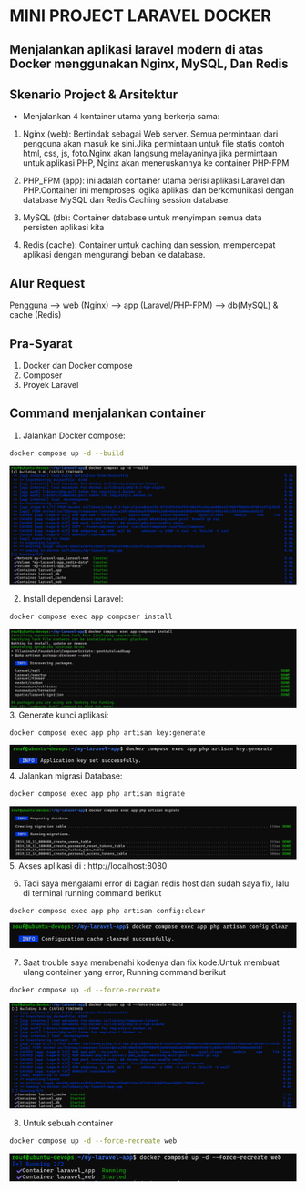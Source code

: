 # MINI PROJECT LARAVEL DOCKER
## Menjalankan aplikasi laravel modern di atas Docker menggunakan Nginx, MySQL, Dan Redis

## Skenario Project & Arsitektur
- Menjalankan 4 kontainer utama yang berkerja sama:
1. Nginx (web): Bertindak sebagai Web server. Semua permintaan dari pengguna akan masuk ke sini.Jika permintaan untuk file statis contoh html, css, js, foto.Nginx akan langsung melayaninya jika permintaan untuk aplikasi PHP, Nginx akan meneruskannya ke container PHP-FPM

2. PHP_FPM (app): ini adalah container utama berisi aplikasi Laravel dan PHP.Container ini memproses logika aplikasi dan berkomunikasi dengan database MySQL dan Redis Caching session database.

3. MySQL (db): Container database untuk menyimpan semua data persisten aplikasi kita

4. Redis (cache): Container untuk caching dan session, mempercepat aplikasi dengan mengurangi beban ke database.

## Alur Request 
Pengguna --> web (Nginx) --> app (Laravel/PHP-FPM) --> db(MySQL) & cache (Redis)

## Pra-Syarat
1. Docker dan Docker compose
2. Composer
3. Proyek Laravel 

## Command menjalankan container

1. Jalankan Docker compose:
```bash
docker compose up -d --build
```
![documentation](image/Screenshot_1.png)

2. Install dependensi Laravel:
```bash
docker compose exec app composer install
```
![documentation](image/Screenshot_2.png)
3. Generate kunci aplikasi:
```bash
docker compose exec app php artisan key:generate 
```
![documentation](image/Screenshot_3.png)
4. Jalankan migrasi Database:
```bash
docker compose exec app php artisan migrate
```
![documentation](image/Screenshot_4.png)
5. Akses aplikasi di :
http://localhost:8080

6. Tadi saya mengalami error di bagian redis host dan sudah saya fix, lalu di terminal running command berikut
```bash
docker compose exec app php artisan config:clear
```
![documentation](image/Screenshot_5.png)

7. Saat trouble saya membenahi kodenya dan fix kode.Untuk membuat ulang container yang error, Running command berikut 
```bash
docker compose up -d --force-recreate
```
![documentation](image/Screenshot_7.png)

8. Untuk sebuah container 
```bash
docker compose up -d --force-recreate web
```
![documentation](image/Screenshot_6.png)